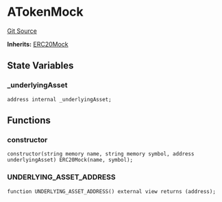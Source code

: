 # ATokenMock
[Git Source](https://github.com/larrythecucumber321/protocol/blob/77d337b8595ba96d069ded321419b36a61984170/contracts/plugins/mocks/ATokenMock.sol)

**Inherits:**
[ERC20Mock](/tools/docgen/src/contracts/plugins/mocks/ERC20Mock.sol/contract.ERC20Mock.md)


## State Variables
### _underlyingAsset

```solidity
address internal _underlyingAsset;
```


## Functions
### constructor


```solidity
constructor(string memory name, string memory symbol, address underlyingAsset) ERC20Mock(name, symbol);
```

### UNDERLYING_ASSET_ADDRESS


```solidity
function UNDERLYING_ASSET_ADDRESS() external view returns (address);
```

